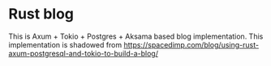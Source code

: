 # Rust blog

This is Axum + Tokio + Postgres + Aksama based blog implementation.
This implementation is shadowed from https://spacedimp.com/blog/using-rust-axum-postgresql-and-tokio-to-build-a-blog/

